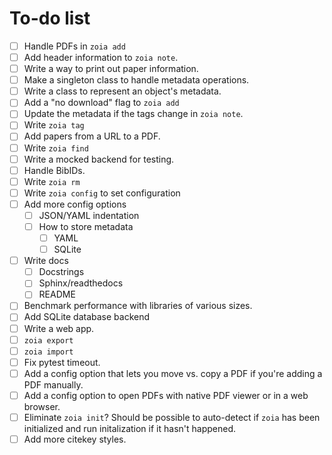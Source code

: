 # To-do list

* [ ] Handle PDFs in `zoia add`
* [ ] Add header information to `zoia note`.
* [ ] Write a way to print out paper information.
* [ ] Make a singleton class to handle metadata operations.
* [ ] Write a class to represent an object's metadata.
* [ ] Add a "no download" flag to `zoia add`
* [ ] Update the metadata if the tags change in `zoia note`.
* [ ] Write `zoia tag`
* [ ] Add papers from a URL to a PDF.
* [ ] Write `zoia find`
* [ ] Write a mocked backend for testing.
* [ ] Handle BibIDs.
* [ ] Write `zoia rm`
* [ ] Write `zoia config` to set configuration
* [ ] Add more config options
    * [ ] JSON/YAML indentation
    * [ ] How to store metadata
        * [ ] YAML
        * [ ] SQLite
* [ ] Write docs
    * [ ] Docstrings
    * [ ] Sphinx/readthedocs
    * [ ] README
* [ ] Benchmark performance with libraries of various sizes.
* [ ] Add SQLite database backend
* [ ] Write a web app.
* [ ] `zoia export`
* [ ] `zoia import`
* [ ] Fix pytest timeout.
* [ ] Add a config option that lets you move vs. copy a PDF if you're adding a
      PDF manually.
* [ ] Add a config option to open PDFs with native PDF viewer or in a web
      browser.
* [ ] Eliminate `zoia init`?  Should be possible to auto-detect if `zoia` has
      been initialized and run initalization if it hasn't happened.
* [ ] Add more citekey styles.
